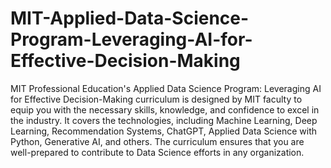# MIT-Applied-Data-Science-Program-Leveraging-AI-for-Effective-Decision-Making
MIT Professional Education's Applied Data Science Program: Leveraging AI for Effective Decision-Making curriculum is designed by MIT faculty to equip you with the necessary skills, knowledge, and confidence to excel in the industry. It covers the technologies, including Machine Learning, Deep Learning, Recommendation Systems, ChatGPT, Applied Data Science with Python, Generative AI, and others. The curriculum ensures that you are well-prepared to contribute to Data Science efforts in any organization.


#
